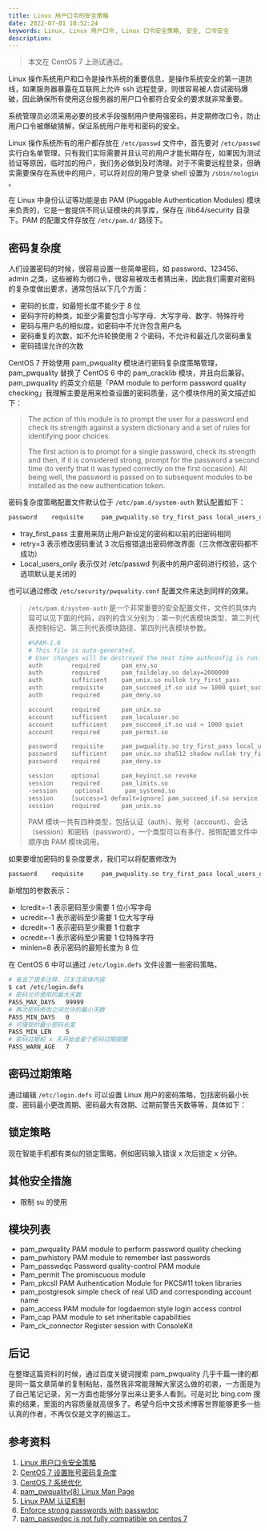 ```yaml
---
title: Linux 用户口令的安全策略
date: 2022-07-01 18:52:24
keywords: Linux, Linux 用户口令, Linux 口令安全策略, 安全, 口令安全
description: 
---
```


> 本文在 CentOS 7 上测试通过。

Linux 操作系统用户和口令是操作系统的重要信息，是操作系统安全的第一道防线，如果服务器暴露在互联网上允许 ssh 远程登录，则很容易被人尝试密码爆破，因此确保所有使用这台服务器的用户口令都符合安全的要求就非常重要。

系统管理员必须采用必要的技术手段强制用户使用强密码，并定期修改口令，防止用户口令被爆破猜解，保证系统用户账号和密码的安全。

Linux 操作系统所有的用户都存放在 `/etc/passwd` 文件中，首先要对 `/etc/passwd` 实行白名单管理，只有我们实际需要并且认可的用户才能长期存在，如果因为测试验证等原因，临时加的用户，我们务必做到及时清理。对于不需要远程登录，但确实需要保存在系统中的用户，可以将对应的用户登录 shell 设置为 `/sbin/nologin` 。

在 Linux 中身份认证等功能是由 PAM (Pluggable Authentication Modules) 模块来负责的，它是一套提供不同认证模块的共享库，保存在 /lib64/security 目录下。PAM 的配置文件存放在 `/etc/pam.d/` 路径下。

## 密码复杂度

人们设置密码的时候，很容易设置一些简单密码，如 password、123456、admin 之类，这些被称为弱口令，很容易被攻击者猜出来，因此我们需要对密码的复杂度做出要求，通常包括以下几个方面：

* 密码的长度，如最短长度不能少于 8 位
* 密码字符的种类，如至少需要包含小写字母、大写字母、数字、特殊符号
* 密码与用户名的相似度，如密码中不允许包含用户名
* 密码重复的次数，如不允许轮换使用 2 个密码，不允许和最近几次密码重复
* 密码错误允许的次数

CentOS 7 开始使用 pam_pwquality 模块进行密码复杂度策略管理，pam_pwquality 替换了 CentOS 6 中的 pam_cracklib 模块，并且向后兼容。pam_pwquality 的英文介绍是「PAM module to perform password quality checking」我理解主要是用来检查设置的密码质量，这个模块作用的英文描述如下：

> The action of this module is to prompt the user for a password and check its strength against a system dictionary and a set of rules for identifying poor choices.
>
> The first action is to prompt for a single password, check its strength and then, if it is considered strong, prompt for the password a second time (to verify that it was typed correctly on the first occasion). All being well, the password is passed on to subsequent modules to be installed as the new authentication token.

密码复杂度策略配置文件默认位于 `/etc/pam.d/system-auth` 默认配置如下：

```sh
password    requisite     pam_pwquality.so try_first_pass local_users_only retry=3 authtok_type=
```

* tray_first_pass 主要用来防止用户新设定的密码和以前的旧密码相同
* retry=3 表示修改密码重试 3 次后报错退出密码修改界面（三次修改密码都不成功）
* Local_users_only 表示仅对 /etc/passwd 列表中的用户密码进行校验，这个选项默认是关闭的

也可以通过修改 `/etc/security/pwquality.conf` 配置文件来达到同样的效果。

> `/etc/pam.d/system-auth` 是一个非常重要的安全配置文件，文件的具体内容可以见下面的代码，四列的含义分别为：第一列代表模块类型、第二列代表控制标记、第三列代表模块路径、第四列代表模块参数。
>
> ```sh
> #%PAM-1.0
> # This file is auto-generated.
> # User changes will be destroyed the next time authconfig is run.
> auth        required      pam_env.so
> auth        required      pam_faildelay.so delay=2000000
> auth        sufficient    pam_unix.so nullok try_first_pass
> auth        requisite     pam_succeed_if.so uid >= 1000 quiet_success
> auth        required      pam_deny.so
> 
> account     required      pam_unix.so
> account     sufficient    pam_localuser.so
> account     sufficient    pam_succeed_if.so uid < 1000 quiet
> account     required      pam_permit.so
> 
> password    requisite     pam_pwquality.so try_first_pass local_users_only retry=3 authtok_type=
> password    sufficient    pam_unix.so sha512 shadow nullok try_first_pass use_authtok
> password    required      pam_deny.so
> 
> session     optional      pam_keyinit.so revoke
> session     required      pam_limits.so
> -session     optional      pam_systemd.so
> session     [success=1 default=ignore] pam_succeed_if.so service in crond quiet use_uid
> session     required      pam_unix.so
> ```
>
> PAM 模块一共有四种类型，包括认证（auth）、账号（account）、会话（session）和密码（password），一个类型可以有多行，按照配置文件中顺序由 PAM 模块调用。

如果要增加密码的复杂度要求，我们可以将配置修改为

```sh
password    requisite     pam_pwquality.so try_first_pass local_users_only retry=3 authtok_type=  lcredit=-1 ucredit=-1 dcredit=-1 ocredit=-1 minlen=8 
```

新增加的参数表示：

* lcredit=-1 表示密码至少需要 1 位小写字母
* ucredit=-1 表示密码至少需要 1 位大写字母
* dcredit=-1 表示密码至少需要 1 位数字
* ocredit=-1 表示密码至少需要 1 位特殊字符
* minlen=8 表示密码的最短长度为 8 位

在 CentOS 6 中可以通过 `/etc/login.defs` 文件设置一些密码策略。

```sh
# 省去了很多注释，只关注具体内容
$ cat /etc/login.defs
# 密码允许使用的最大天数
PASS_MAX_DAYS	99999
# 两次密码修改之间允许的最小天数
PASS_MIN_DAYS	0
# 可接受的最小密码长度
PASS_MIN_LEN	5
# 密码过期前 x 天开始金星个密码过期提醒
PASS_WARN_AGE	7
```

## 密码过期策略

通过编辑 `/etc/login.defs` 可以设置 Linux 用户的密码策略，包括密码最小长度、密码最小更改周期、密码最大有效期、过期前警告天数等等，具体如下：

## 锁定策略

现在智能手机都有类似的锁定策略，例如密码输入错误 x 次后锁定 x 分钟。

## 其他安全措施

* 限制 su 的使用

## 模块列表

* pam_pwquality PAM module to perform password quality checking
* pam_pwhistory PAM module to remember last passwords
* Pam_passwdqc Password quality-control PAM module
* Pam_permit The promiscuous module
* Pam_pkcsll PAM Authentication Module for PKCS#11 token libraries
* pam_postgresok simple check of real UID and corresponding account name
* pam_access PAM module for logdaemon style login access control
* Pam_cap PAM module to set inheritable capabilities
* Pam_ck_connector Register session with ConsoleKit

## 后记

在整理这篇资料的时候，通过百度关键词搜索 pam_pwquality 几乎千篇一律的都是同一篇文章简单的复制粘贴，虽然我非常能理解大家这么做的初衷，一方面是为了自己笔记记录，另一方面也能够分享出来让更多人看到。可是对比 bing.com 搜索的结果，里面的内容质量就高很多了。希望今后中文技术博客世界能够更多一些认真的作者，不再仅仅是文字的搬运工。

## 参考资料

1. [Linux 用户口令安全策略](https://blog.csdn.net/weixin_36446632/article/details/116630545)
2. [CentOS 7 设置账号密码复杂度](https://blog.csdn.net/u013930899/article/details/125380021)
3. [CentOS 7 系统优化](https://blog.51cto.com/dongweizhen/3607450)
4. [pam_pwquality(8) Linux Man Page](https://www.systutorials.com/docs/linux/man/8-pam_pwquality/)
5. [Linux PAM 认证机制](http://bbs.learnfuture.com/topic/7346)
6. [Enforce strong passwords with passwdqc](https://www.techrepublic.com/article/enforce-strong-passwords-with-pam-passwdqc/)
7. [pam_passwdqc is not fully compatible on centos 7](https://github.com/dev-sec/chef-os-hardening/issues/102)
